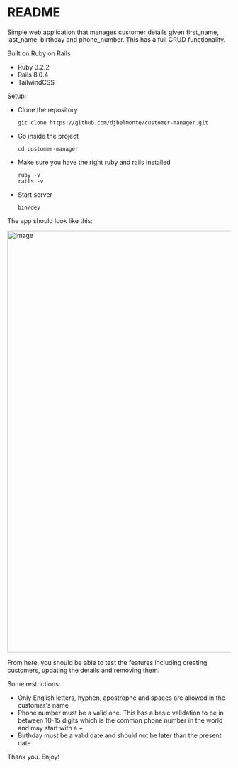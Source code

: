 # README

Simple web application that manages customer details given first_name, last_name, birthday and phone_number.
This has a full CRUD functionality.

Built on Ruby on Rails
- Ruby 3.2.2
- Rails 8.0.4
- TailwindCSS

Setup:
- Clone the repository
  ```
  git clone https://github.com/djbelmonte/customer-manager.git
  ```
- Go inside the project
  ```
  cd customer-manager
  ```
- Make sure you have the right ruby and rails installed
  ```
  ruby -v
  rails -v
  ```
- Start server
  ```
  bin/dev
  ```

The app should look like this:

<img width="1917" height="950" alt="image" src="https://github.com/user-attachments/assets/66567fa7-4e8b-46f7-8349-7749a337b478" />


From here, you should be able to test the features including creating customers, updating the details and removing them.

Some restrictions:
- Only English letters, hyphen, apostrophe and spaces are allowed in the customer's name
- Phone number must be a valid one. This has a basic validation to be in between 10-15 digits which is the common phone number in the world and may start with a +
- Birthday must be a valid date and should not be later than the present date


Thank you. Enjoy!
